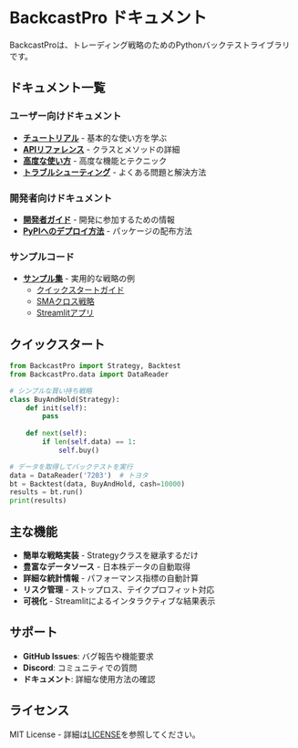 # BackcastPro ドキュメント

BackcastProは、トレーディング戦略のためのPythonバックテストライブラリです。

## ドキュメント一覧

### ユーザー向けドキュメント

- **[チュートリアル](tutorial.md)** - 基本的な使い方を学ぶ
- **[APIリファレンス](api-reference.md)** - クラスとメソッドの詳細
- **[高度な使い方](advanced-usage.md)** - 高度な機能とテクニック
- **[トラブルシューティング](troubleshooting.md)** - よくある問題と解決方法

### 開発者向けドキュメント

- **[開発者ガイド](developer-guide.md)** - 開発に参加するための情報
- **[PyPIへのデプロイ方法](how-to-deploy-to-PyPI.md)** - パッケージの配布方法

### サンプルコード

- **[サンプル集](../docs/examples/)** - 実用的な戦略の例
  - [クイックスタートガイド](../docs/examples/QuickStartUserGuide.py)
  - [SMAクロス戦略](../docs/examples/SmaCross.py)
  - [Streamlitアプリ](../docs/examples/Streamlit.py)

## クイックスタート

```python
from BackcastPro import Strategy, Backtest
from BackcastPro.data import DataReader

# シンプルな買い持ち戦略
class BuyAndHold(Strategy):
    def init(self):
        pass
    
    def next(self):
        if len(self.data) == 1:
            self.buy()

# データを取得してバックテストを実行
data = DataReader('7203')  # トヨタ
bt = Backtest(data, BuyAndHold, cash=10000)
results = bt.run()
print(results)
```

## 主な機能

- **簡単な戦略実装** - Strategyクラスを継承するだけ
- **豊富なデータソース** - 日本株データの自動取得
- **詳細な統計情報** - パフォーマンス指標の自動計算
- **リスク管理** - ストップロス、テイクプロフィット対応
- **可視化** - Streamlitによるインタラクティブな結果表示

## サポート

- **GitHub Issues**: バグ報告や機能要求
- **Discord**: コミュニティでの質問
- **ドキュメント**: 詳細な使用方法の確認

## ライセンス

MIT License - 詳細は[LICENSE](../LICENSE)を参照してください。
